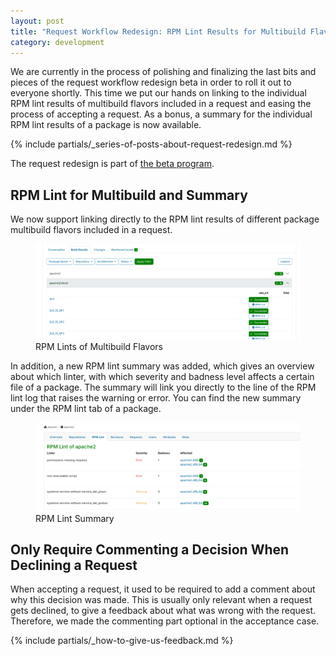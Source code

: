 ```yaml
---
layout: post
title: "Request Workflow Redesign: RPM Lint Results for Multibuild Flavors and other Improvements"
category: development
---
```


We are currently in the process of polishing and finalizing the last bits and pieces of the request workflow redesign beta in order to roll it out to everyone shortly.
This time we put our hands on linking to the individual RPM lint results of multibuild flavors included in a request and easing the process of accepting a request.
As a bonus, a summary for the individual RPM lint results of a package is now available.

{% include partials/_series-of-posts-about-request-redesign.md %}

The request redesign is part of [the beta program](/2018/10/04/the-beta-program/).

## RPM Lint for Multibuild and Summary

We now support linking directly to the RPM lint results of different package multibuild flavors included in a request.

<figure>
  <img src="/images/posts/2025-08-12/multibuild_flavors_request_workflow_redesing.png" alt="RPM Lints of Multibuild Flavors">
  <figcaption>RPM Lints of Multibuild Flavors</figcaption>
</figure>

In addition, a new RPM lint summary was added, which gives an overview about which linter, with which severity and badness level affects a certain file of a package.
The summary will link you directly to the line of the RPM lint log that raises the warning or error.
You can find the new summary under the RPM lint tab of a package.

<figure>
  <img src="/images/posts/2025-08-12/rpm_lint_summary.png" alt="RPM Lint Summary">
  <figcaption>RPM Lint Summary</figcaption>
</figure>

## Only Require Commenting a Decision When Declining a Request

When accepting a request, it used to be required to add a comment about why this decision was made.
This is usually only relevant when a request gets declined, to give a feedback about what was wrong with the request.
Therefore, we made the commenting part optional in the acceptance case.


{% include partials/_how-to-give-us-feedback.md %}


